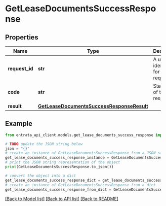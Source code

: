 # GetLeaseDocumentsSuccessResponse


## Properties

Name | Type | Description | Notes
------------ | ------------- | ------------- | -------------
**request_id** | **str** | A unique identifier for the request. | 
**code** | **str** | Status code of the response. | 
**result** | [**GetLeaseDocumentsSuccessResponseResult**](GetLeaseDocumentsSuccessResponseResult.md) |  | 

## Example

```python
from entrata_api_client.models.get_lease_documents_success_response import GetLeaseDocumentsSuccessResponse

# TODO update the JSON string below
json = "{}"
# create an instance of GetLeaseDocumentsSuccessResponse from a JSON string
get_lease_documents_success_response_instance = GetLeaseDocumentsSuccessResponse.from_json(json)
# print the JSON string representation of the object
print(GetLeaseDocumentsSuccessResponse.to_json())

# convert the object into a dict
get_lease_documents_success_response_dict = get_lease_documents_success_response_instance.to_dict()
# create an instance of GetLeaseDocumentsSuccessResponse from a dict
get_lease_documents_success_response_from_dict = GetLeaseDocumentsSuccessResponse.from_dict(get_lease_documents_success_response_dict)
```
[[Back to Model list]](../README.md#documentation-for-models) [[Back to API list]](../README.md#documentation-for-api-endpoints) [[Back to README]](../README.md)


